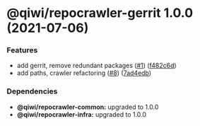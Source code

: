 # @qiwi/repocrawler-gerrit 1.0.0 (2021-07-06)


### Features

* add gerrit, remove redundant packages ([#1](https://github.com/qiwi/repocrawler/issues/1)) ([f482c6d](https://github.com/qiwi/repocrawler/commit/f482c6df640dfad883b0be97ca6b0e0759c2a8ab))
* add paths, crawler refactoring ([#8](https://github.com/qiwi/repocrawler/issues/8)) ([7ad4edb](https://github.com/qiwi/repocrawler/commit/7ad4edb034c20488e5d5153bd3bc2af2779f436d))





### Dependencies

* **@qiwi/repocrawler-common:** upgraded to 1.0.0
* **@qiwi/repocrawler-infra:** upgraded to 1.0.0
